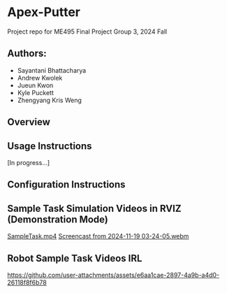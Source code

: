 # Apex-Putter
Project repo for ME495 Final Project Group 3, 2024 Fall


## Authors:
- Sayantani Bhattacharya 
- Andrew Kwolek
- Jueun Kwon
- Kyle Puckett
- Zhengyang Kris Weng

## Overview

## Usage Instructions
[In progress...]

<!-- <Terminal 1>
- Go into ~/ws/franka
- `colcon clean workspace`
- `colcon build --merge-install --cmake-args -DCMAKE_BUILD_TYPE=Release -DBUILD_TESTS=OFF`
- (Source or add sourcing in the bashrc as shown on the course website)
- `ros2 launch franka_fer_moveit_config demo.launch.py`
  
<Terminal 2> 
- `colcon clean workspace`
- `colcon build --symlink-install`
- `source install/setup.bash`
- `ros2 run motion_planner motion_planner`
  
<Terminal 3>
- `source install/setup.bash`
- `ros2 service call /plan_cartesian std_srvs/srv/Empty` -->

## Configuration Instructions

## Sample Task Simulation Videos in RVIZ (Demonstration Mode)
[SampleTask.mp4](https://github.com/user-attachments/assets/93a066b1-eb1a-4a6e-82a5-86d3df151fdd)
[Screencast from 2024-11-19 03-24-05.webm](https://github.com/user-attachments/assets/1b3330e6-59f4-438d-89df-fcc44e922d31)

## Robot Sample Task Videos IRL
https://github.com/user-attachments/assets/e6aa1cae-2897-4a9b-a4d0-26118f8f6b78
